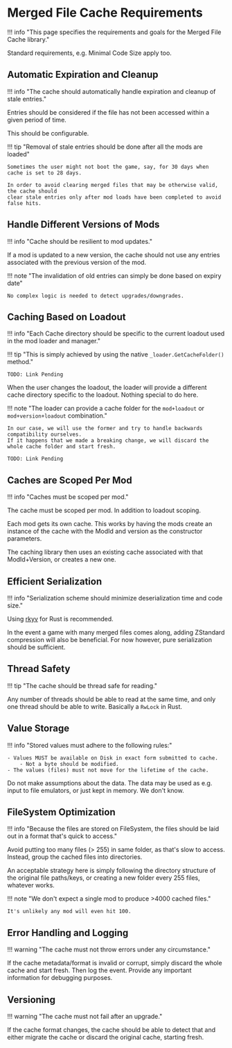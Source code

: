 # Merged File Cache Requirements

!!! info "This page specifies the requirements and goals for the Merged File Cache library."

Standard requirements, e.g. Minimal Code Size apply too.

## Automatic Expiration and Cleanup

!!! info "The cache should automatically handle expiration and cleanup of stale entries."

Entries should be considered if the file has not been accessed within a given period of time.

This should be configurable.

!!! tip "Removal of stale entries should be done after all the mods are loaded"

    Sometimes the user might not boot the game, say, for 30 days when cache is set to 28 days.

    In order to avoid clearing merged files that may be otherwise valid, the cache should
    clear stale entries only after mod loads have been completed to avoid false hits.

## Handle Different Versions of Mods

!!! info "Cache should be resilient to mod updates."

If a mod is updated to a new version, the cache should not use any entries associated with the
previous version of the mod.

!!! note "The invalidation of old entries can simply be done based on expiry date"

    No complex logic is needed to detect upgrades/downgrades.

## Caching Based on Loadout

!!! info "Each Cache directory should be specific to the current loadout used in the mod loader and manager."

!!! tip "This is simply achieved by using the native `_loader.GetCacheFolder()` method."

    TODO: Link Pending

When the user changes the loadout, the loader will provide a different cache directory specific to the
loadout. Nothing special to do here.

!!! note "The loader can provide a cache folder for the `mod+loadout` or `mod+version+loadout` combination."

    In our case, we will use the former and try to handle backwards compatibility ourselves.
    If it happens that we made a breaking change, we will discard the whole cache folder and start fresh.

    TODO: Link Pending

## Caches are Scoped Per Mod

!!! info "Caches must be scoped per mod."

The cache must be scoped per mod. In addition to loadout scoping.

Each mod gets its own cache. This works by having the mods create an instance of the cache with
the ModId and version as the constructor parameters.

The caching library then uses an existing cache associated with that ModId+Version, or creates a new
one.

## Efficient Serialization

!!! info "Serialization scheme should minimize deserialization time and code size."

Using [rkyv][rkyv] for Rust is recommended.

In the event a game with many merged files comes along, adding ZStandard compression will also
be beneficial. For now however, pure serialization should be sufficient.

## Thread Safety

!!! tip "The cache should be thread safe for reading."

Any number of threads should be able to read at the same time, and only one thread should be able to
write. Basically a `RwLock` in Rust.

## Value Storage

!!! info "Stored values must adhere to the following rules:"

    - Values MUST be available on Disk in exact form submitted to cache.
        - Not a byte should be modified.
    - The values (files) must not move for the lifetime of the cache.

Do not make assumptions about the data. The data may be used as e.g. input to file emulators,
or just kept in memory. We don't know.

## FileSystem Optimization

!!! info "Because the files are stored on FileSystem, the files should be laid out in a format that's quick to access."

Avoid putting too many files (> 255) in same folder, as that's slow to access.
Instead, group the cached files into directories.

An acceptable strategy here is simply following the directory structure of the original file
paths/keys, or creating a new folder every 255 files, whatever works.

!!! note "We don't expect a single mod to produce >4000 cached files."

    It's unlikely any mod will even hit 100.

## Error Handling and Logging

!!! warning "The cache must not throw errors under any circumstance."

If the cache metadata/format is invalid or corrupt, simply discard the whole cache and start fresh.
Then log the event. Provide any important information for debugging purposes.

## Versioning

!!! warning "The cache must not fail after an upgrade."

If the cache format changes, the cache should be able to detect that and either migrate the
cache or discard the original cache, starting fresh.

[rkyv]: https://rkyv.org/